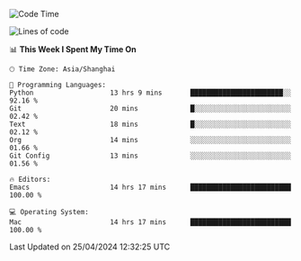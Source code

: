 <!--START_SECTION:waka-->
![Code Time](http://img.shields.io/badge/Code%20Time-1%2C925%20hrs%2010%20mins-blue)

![Lines of code](https://img.shields.io/badge/From%20Hello%20World%20I%27ve%20Written-306.0%20thousand%20lines%20of%20code-blue)

📊 **This Week I Spent My Time On** 

```text
🕑︎ Time Zone: Asia/Shanghai

💬 Programming Languages: 
Python                   13 hrs 9 mins       ███████████████████████░░   92.16 % 
Git                      20 mins             █░░░░░░░░░░░░░░░░░░░░░░░░   02.42 % 
Text                     18 mins             █░░░░░░░░░░░░░░░░░░░░░░░░   02.12 % 
Org                      14 mins             ░░░░░░░░░░░░░░░░░░░░░░░░░   01.66 % 
Git Config               13 mins             ░░░░░░░░░░░░░░░░░░░░░░░░░   01.56 % 

🔥 Editors: 
Emacs                    14 hrs 17 mins      █████████████████████████   100.00 % 

💻 Operating System: 
Mac                      14 hrs 17 mins      █████████████████████████   100.00 % 
```


 Last Updated on 25/04/2024 12:32:25 UTC
<!--END_SECTION:waka-->
